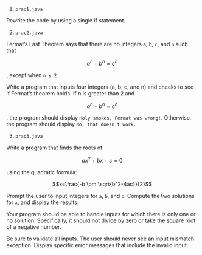 1. `prac1.java`

Rewrite the code by using a single if statement.

2. `prac2.java`

Fermat’s Last Theorem says that there are no integers `a`, `b`, `c`, and `n` such that

$$a^{n} + b^{n} = c^{n}$$

, except when `n ≤ 2`.

Write a program that inputs four integers (a, b, c, and n) and checks to see if Fermat’s theorem holds. If n is greater than 2 and 

$$a^{n} + b^{n} = c^{n}$$

, the program should display `Holy smokes, Fermat was wrong!`. Otherwise, the program should display `No, that doesn’t work.`

3. `prac3.java`

Write a program that finds the roots of  

$$ax^{2} + bx + c = 0$$

using the quadratic formula:

$$x=\frac{-b \pm \sqrt{b^2-4ac}}{2}$$

Prompt the user to input integers for `a`, `b`, and `c`. Compute the two solutions for `x`, and display the results.

Your program should be able to handle inputs for which there is only one or no solution. Specifically, it should not divide by zero or take the square root of a negative number.

Be sure to validate all inputs. The user should never see an input mismatch exception. Display specific error messages that include the invalid input.